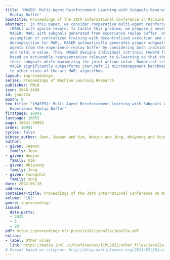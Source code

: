 ```yaml
---
title: 'MASER: Multi-Agent Reinforcement Learning with Subgoals Generated from Experience
  Replay Buffer'
booktitle: Proceedings of the 39th International Conference on Machine Learning
abstract: 'In this paper, we consider cooperative multi-agent reinforcement learning
  (MARL) with sparse reward. To tackle this problem, we propose a novel method named
  MASER: MARL with subgoals generated from experience replay buffer. Under the widely-used
  assumption of centralized training with decentralized execution and consistent Q-value
  decomposition for MARL, MASER automatically generates proper subgoals for multiple
  agents from the experience replay buffer by considering both individual Q-value
  and total Q-value. Then, MASER designs individual intrinsic reward for each agent
  based on actionable representation relevant to Q-learning so that the agents reach
  their subgoals while maximizing the joint action value. Numerical results show that
  MASER significantly outperforms StarCraft II micromanagement benchmark compared
  to other state-of-the-art MARL algorithms.'
layout: inproceedings
series: Proceedings of Machine Learning Research
publisher: PMLR
issn: 2640-3498
id: jeon22a
month: 0
tex_title: "{MASER}: Multi-Agent Reinforcement Learning with Subgoals Generated from
  Experience Replay Buffer"
firstpage: 10041
lastpage: 10052
page: 10041-10052
order: 10041
cycles: false
bibtex_author: Jeon, Jeewon and Kim, Woojun and Jung, Whiyoung and Sung, Youngchul
author:
- given: Jeewon
  family: Jeon
- given: Woojun
  family: Kim
- given: Whiyoung
  family: Jung
- given: Youngchul
  family: Sung
date: 2022-06-28
address:
container-title: Proceedings of the 39th International Conference on Machine Learning
volume: '162'
genre: inproceedings
issued:
  date-parts:
  - 2022
  - 6
  - 28
pdf: https://proceedings.mlr.press/v162/jeon22a/jeon22a.pdf
extras:
- label: Other Files
  link: https://media.icml.cc/Conferences/ICML2022/other_files/jeon22a-supp.zip
# Format based on citeproc: http://blog.martinfenner.org/2013/07/30/citeproc-yaml-for-bibliographies/
---
```

